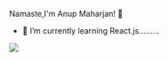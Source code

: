 Namaste,I'm Anup Maharjan! 👋

- 🌱 I’m currently learning React.js.........

<img src="https://github-readme-stats.vercel.app/api?username=anupmaharzn&&show_icons=true&title_color=ffffff&icon_color=bb2acf&text_color=daf7dc&bg_color=151515"/>
